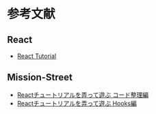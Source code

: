 # 参考文献

## React

- [React Tutorial](https://ja.reactjs.org/tutorial/tutorial.html)

## Mission-Street

- [Reactチュートリアルを弄って遊ぶ コード整理編](https://hakozaru.com/posts/react-tutorial-code-clearing)
- [Reactチュートリアルを弄って遊ぶ Hooks編](https://hakozaru.com/posts/react-tutorial-hooks)
